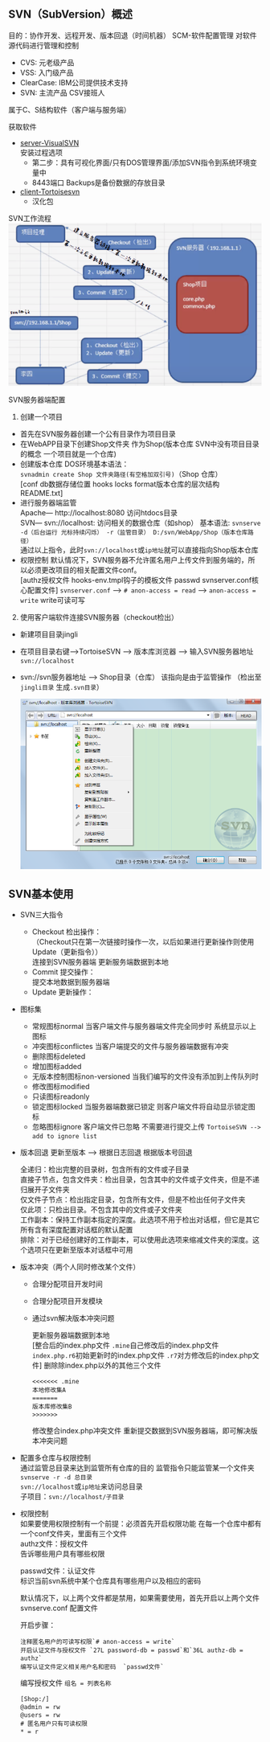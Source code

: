 ## SVN（SubVersion）概述
目的：协作开发、远程开发、版本回退（时间机器）
SCM-软件配置管理 对软件源代码进行管理和控制

- CVS: 元老级产品
- VSS: 入门级产品
- ClearCase: IBM公司提供技术支持
- SVN: 主流产品 CSV接班人

属于C、S结构软件（客户端与服务端）

获取软件
- [server-VisualSVN](http://www.visualsvn.com/)  
  安装过程选项
  + 第二步：具有可视化界面/只有DOS管理界面/添加SVN指令到系统环境变量中 
  + 8443端口 Backups是备份数据的存放目录  
- [client-Tortoisesvn](http://tortoisesvn.net/downloads)
  + 汉化包

SVN工作流程  
![svn工作流程.png](/images/svn工作流程.png)  

SVN服务器端配置
1. 创建一个项目
  - 首先在SVN服务器创建一个公有目录作为项目目录
  - 在WebAPP目录下创建Shop文件夹 作为Shop(版本仓库 SVN中没有项目目录的概念 一个项目就是一个仓库)
  - 创建版本仓库 DOS环境基本语法：  
    `svnadmin create Shop 文件夹路径(有空格加双引号)`（Shop 仓库）  
    [conf db数据存储位置 hooks locks format版本仓库的层次结构 README.txt]
  - 进行服务器端监管  
    Apache— http://localhost:8080 访问htdocs目录  
    SVN— svn://localhost: 访问相关的数据仓库（如shop） 
    基本语法: `svnserve -d（后台运行 光标持续闪烁） -r（监管目录） D:/svn/WebApp/Shop（版本仓库路径）`  
    通过以上指令，此时`svn://localhost`或`ip地址`就可以直接指向Shop版本仓库
  - 权限控制
    默认情况下，SVN服务器不允许匿名用户上传文件到服务端的，所以必须更改项目的相关配置文件conf。  
    [authz授权文件 hooks-env.tmpl钩子的模板文件 passwd svnserver.conf核心配置文件]
    `svnserver.conf` --> `# anon-access = read` --> `anon-access = write` write可读可写
    
  2. 使用客户端软件连接SVN服务器（checkout检出）
  - 新建项目目录jingli
  - 在项目目录右键—>TortoiseSVN --> 版本库浏览器 --> 输入SVN服务器地址`svn://localhost`
  - svn://svn服务器地址 --> Shop目录（仓库） 该指向是由于监管操作 （检出至 `jingli目录` 生成`.svn目录`） 
    
    ![svn版本库浏览器.png](/images/svn版本库浏览器.png)  
  
## SVN基本使用
- SVN三大指令
  + Checkout 检出操作：  
    （Checkout只在第一次链接时操作一次，以后如果进行更新操作则使用Update（更新指令））  
    连接到SVN服务器端  更新服务端数据到本地
  + Commit 提交操作：  
    提交本地数据到服务器端
  + Update 更新操作：
- 图标集
  + 常规图标normal 当客户端文件与服务器端文件完全同步时 系统显示以上图标
  + 冲突图标conflictes 当客户端提交的文件与服务器端数据有冲突
  + 删除图标deleted
  + 增加图标added
  + 无版本控制图标non-versioned 当我们编写的文件没有添加到上传队列时
  + 修改图标modified
  + 只读图标readonly
  + 锁定图标locked 当服务器端数据已锁定 则客户端文件将自动显示锁定图标
  + 忽略图标ignore 客户端文件已忽略 不需要进行提交上传 `TortoiseSVN --> add to ignore list`
    
- 版本回退
  更新至版本 --> 根据日志回退 根据版本号回退  
    
  全递归：检出完整的目录树，包含所有的文件或子目录    
  直接子节点，包含文件夹：检出目录，包含其中的文件或子文件夹，但是不递归展开子文件夹  
  仅文件子节点：检出指定目录，包含所有文件，但是不检出任何子文件夹  
  仅此项：只检出目录。不包含其中的文件或子文件夹  
  工作副本：保持工作副本指定的深度。此选项不用于检出对话框，但它是其它所有含有深度配置对话框的默认配置  
  排除：对于已经创建好的工作副本，可以使用此选项来缩减文件夹的深度。这个选项只在更新至版本对话框中可用  

- 版本冲突（两个人同时修改某个文件）
  + 合理分配项目开发时间
  + 合理分配项目开发模块
  + 通过svn解决版本冲突问题
  
    更新服务器端数据到本地  
    [整合后的index.php文件 `.mine`自己修改后的index.php文件 `index.php.r6`初始更新时的index.php文件 `.r7`对方修改后的index.php文件]
    删除除index.php以外的其他三个文件
    
        <<<<<<< .mine
        本地修改集A
        =======
        版本库修改集B
        >>>>>>> 
    
    修改整合index.php冲突文件
    重新提交数据到SVN服务器端，即可解决版本冲突问题

- 配置多仓库与权限控制  
  通过监管总目录来达到监管所有仓库的目的 监管指令只能监管某一个文件夹  
  `svnserve -r -d 总目录`  
  `svn://localhost`或`ip地址`来访问总目录  
  子项目：`svn://localhost/子目录`

- 权限控制  
  如果要使用权限控制有一个前提：必须首先开启权限功能 
  在每一个仓库中都有一个conf文件夹，里面有三个文件  
  authz文件：授权文件  
  告诉哪些用户具有哪些权限  
  
  passwd文件：认证文件  
  标识当前svn系统中某个仓库具有哪些用户以及相应的密码  
    
  默认情况下，以上两个文件都是禁用，如果需要使用，首先开启以上两个文件  
  svnserve.conf 配置文件  
  
  开启步骤： 
  
      注释匿名用户的可读写权限`# anon-access = write`
      开启认证文件与授权文件 `27L password-db = passwd`和`36L authz-db = authz`
      编写认证文件定义相关用户名和密码  `passwd文件`  
      
  编写授权文件 `组名 = 列表名称`  
    ```
    [Shop:/]
    @admin = rw
    @users = rw
    # 匿名用户只有可读权限
    * = r
    ```
     
  
